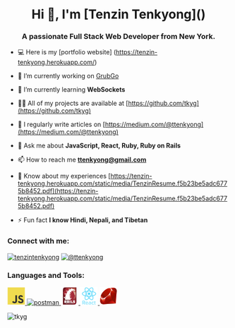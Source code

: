 <h1 align="center">Hi 👋, I'm [Tenzin Tenkyong]()</h1>
<h3 align="center">A passionate Full Stack Web Developer from New York.</h3>

- 💻 Here is my [portfolio website] (https://tenzin-tenkyong.herokuapp.com/)
- 🔭 I’m currently working on [GrubGo](https://github.com/tkyg/GrubGo.git)

- 🌱 I’m currently learning **WebSockets**

- 👨‍💻 All of my projects are available at [https://github.com/tkyg](https://github.com/tkyg)

- 📝 I regularly write articles on [https://medium.com/@ttenkyong](https://medium.com/@ttenkyong)

- 💬 Ask me about **JavaScript, React, Ruby, Ruby on Rails**

- 📫 How to reach me **ttenkyong@gmail.com**

- 📄 Know about my experiences [https://tenzin-tenkyong.herokuapp.com/static/media/TenzinResume.f5b23be5adc6775b8452.pdf](https://tenzin-tenkyong.herokuapp.com/static/media/TenzinResume.f5b23be5adc6775b8452.pdf)

- ⚡ Fun fact **I know Hindi, Nepali, and Tibetan**

<h3 align="left">Connect with me:</h3>
<p align="left">
<a href="https://linkedin.com/in/tenzintenkyong" target="blank"><img align="center" src="https://raw.githubusercontent.com/rahuldkjain/github-profile-readme-generator/master/src/images/icons/Social/linked-in-alt.svg" alt="tenzintenkyong" height="30" width="40" /></a>
<a href="https://medium.com/@ttenkyong" target="blank"><img align="center" src="https://img.shields.io/badge/Medium-12100E?style=for-the-badge&logo=medium&logoColor=white" alt="@ttenkyong" height="30" width="40" /></a>
</p>

<h3 align="left">Languages and Tools:</h3>
<p align="left"> <a href="https://developer.mozilla.org/en-US/docs/Web/JavaScript" target="_blank" rel="noreferrer"> <img src="https://raw.githubusercontent.com/devicons/devicon/master/icons/javascript/javascript-original.svg" alt="javascript" width="40" height="40"/> </a> <a href="https://postman.com" target="_blank" rel="noreferrer"> <img src="https://www.vectorlogo.zone/logos/getpostman/getpostman-icon.svg" alt="postman" width="40" height="40"/> </a> <a href="https://rubyonrails.org" target="_blank" rel="noreferrer"> <img src="https://raw.githubusercontent.com/devicons/devicon/master/icons/rails/rails-original-wordmark.svg" alt="rails" width="40" height="40"/> </a> <a href="https://reactjs.org/" target="_blank" rel="noreferrer"> <img src="https://raw.githubusercontent.com/devicons/devicon/master/icons/react/react-original-wordmark.svg" alt="react" width="40" height="40"/> </a> <a href="https://www.ruby-lang.org/en/" target="_blank" rel="noreferrer"> <img src="https://raw.githubusercontent.com/devicons/devicon/master/icons/ruby/ruby-original.svg" alt="ruby" width="40" height="40"/> </a> </p>

<p><img align="center" src="https://github-readme-stats.vercel.app/api/top-langs?username=tkyg&show_icons=true&locale=en&layout=compact" alt="tkyg" /></p>
